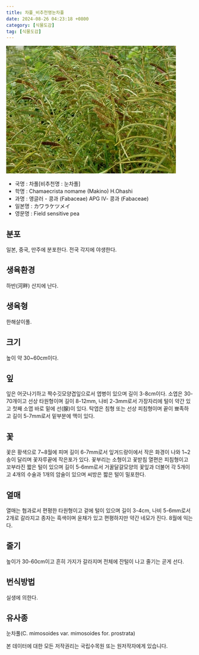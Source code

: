 ```yaml
---
title: 차풀_비추천명눈차풀
date: 2024-08-26 04:23:18 +0800
category: [식물도감]
tag: [식물도감]
---
```




![차풀[비추천명 : 눈차풀]](/assets/img/fileUpload/plants/basic/Leguminosae/Chamaecrista/12255/1_th2.JPG)
- 국명 : 차풀[비추천명 : 눈차풀]
- 학명 : Chamaecrista nomame (Makino) H.Ohashi
- 과명 : 앵글러 - 콩과 (Fabaceae) APG Ⅳ- 콩과 (Fabaceae)
- 일본명 : カワラケツメイ
- 영문명 : Field sensitive pea


## 분포
일본, 중국, 만주에 분포한다.
전국 각지에 야생한다.
## 생육환경
하반(河畔) 산지에 난다.
## 생육형
한해살이풀.
## 크기
높이 약 30~60cm이다.
## 잎
잎은 어긋나기하고 짝수깃모양겹잎으로서 엽병이 있으며 길이 3-8cm이다. 소엽은 30-70개이고 선상 타원형이며 길이 8-12mm, 나비 2-3mm로서 가장자리에 털이 약간 있고 첫째 소엽 바로 밑에 선(腺)이 있다. 탁엽은 침형 또는 선상 피침형이며 끝이 뾰족하고 길이 5-7mm로서 밑부분에 맥이 있다.
## 꽃
꽃은 황색으로 7~8월에 피며 길이 6-7mm로서 잎겨드랑이에서 작은 화경이 나와 1~2송이 달리며 꽃자루끝에 작은포가 있다. 꽃부리는 소형이고 꽃받침 열편은 피침형이고 꼬부라진 짧은 털이 있으며 길이 5-6mm로서 거꿀달걀모양의 꽃잎과 더불어 각 5개이고 4개의 수술과 1개의 암술이 있으며 씨방은 짧은 털이 밀포한다.
## 열매
열매는 협과로서 편평한 타원형이고 겉에 털이 있으며 길이 3-4cm, 나비 5-6mm로서 2개로 갈라지고 종자는 흑색이며 윤채가 있고 편평하지만 약간 네모가 진다. 8월에 익는다. 
## 줄기
높이가 30-60cm이고 흔히 가지가 갈라지며 전체에 잔털이 나고 줄기는 곧게 선다.
## 번식방법
실생에 의한다.
## 유사종
눈차풀(C. mimosoides var. mimosoides for. prostrata)






본 데이터에 대한 모든 저작권리는 국립수목원 또는 원저작자에게 있습니다.
